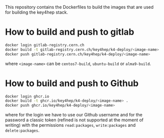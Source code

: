 This repository contains the Dockerfiles to build the images that are used for
building the key4hep stack.

# How to build and push to gitlab

``` bash
docker login gitlab-registry.cern.ch
docker build -t gitlab-registry.cern.ch/key4hep/k4-deploy/<image-name> .
docker push gitlab-registry.cern.ch/key4hep/k4-deploy/<image-name>
```

where `<image-name>` can be `centos7-build`, `ubuntu-build` or `alma9-build`.

# How to build and push to Github

``` bash
docker login ghcr.io
docker build -t ghcr.io/key4hep/k4-deploy/<image-name> .
docker push ghcr.io/key4hep/k4-deploy/<image-name>
```

where for the login we have to use our Github username and for the password a
classic token (refined is not supported at the moment of writing) with the
permissions `read:packages`, `write:packages` and `delete:packages`.
